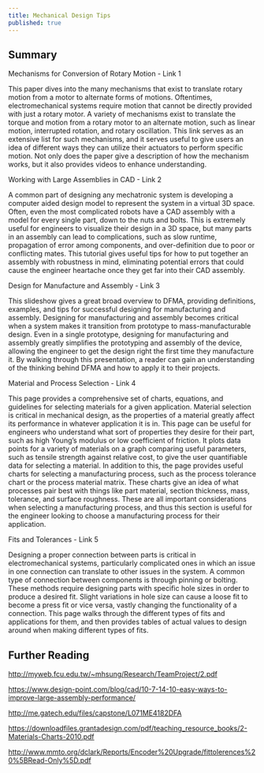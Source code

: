 ```yaml
---
title: Mechanical Design Tips
published: true
---
```

## Summary
Mechanisms for Conversion of Rotary Motion - Link 1

This paper dives into the many mechanisms that exist to translate rotary motion from a motor to alternate forms of motions. Oftentimes, electromechanical systems require motion that cannot be directly provided with just a rotary motor. A variety of mechanisms exist to translate the torque and motion from a rotary motor to an alternate motion, such as linear motion, interrupted rotation, and rotary oscillation. This link serves as an extensive list for such mechanisms, and it serves useful to give users an idea of different ways they can utilize their actuators to perform specific motion. Not only does the paper give a description of how the mechanism works, but it also provides videos to enhance understanding.

Working with Large Assemblies in CAD - Link 2

A common part of designing any mechatronic system is developing a computer aided design model to represent the system in a virtual 3D space. Often, even the most complicated robots have a CAD assembly with a model for every single part, down to the nuts and bolts. This is extremely useful for engineers to visualize their design in a 3D space, but many parts in an assembly can lead to complications, such as slow runtime, propagation of error among components, and over-definition due to poor or conflicting mates. This tutorial gives useful tips for how to put together an assembly with robustness in mind, eliminating potential errors that could cause the engineer heartache once they get far into their CAD assembly.

Design for Manufacture and Assembly - Link 3

This slideshow gives a great broad overview to DFMA, providing definitions, examples, and tips for successful designing for manufacturing and assembly. Designing for manufacturing and assembly becomes critical when a system makes it transition from prototype to mass-manufacturable design. Even in a single prototype, designing for manufacturing and assembly greatly simplifies the prototyping and assembly of the device, allowing the engineer to get the design right the first time they manufacture it. By walking through this presentation, a reader can gain an understanding of the thinking behind DFMA and how to apply it to their projects.

Material and Process Selection - Link 4

This page provides a comprehensive set of charts, equations, and guidelines for selecting materials for a given application. Material selection is critical in mechanical design, as the properties of a material greatly affect its performance in whatever application it is in. This page can be useful for engineers who understand what sort of properties they desire for their part, such as high Young’s modulus or low coefficient of friction. It plots data points for a variety of materials on a graph comparing useful parameters, such as tensile strength against relative cost, to give the user quantifiable data for selecting a material. In addition to this, the page provides useful charts for selecting a manufacturing process, such as the process tolerance chart or the process material matrix. These charts give an idea of what processes pair best with things like part material, section thickness, mass, tolerance, and surface roughness. These are all important considerations when selecting a manufacturing process, and thus this section is useful for the engineer looking to choose a manufacturing process for their application. 

Fits and Tolerances - Link 5

Designing a proper connection between parts is critical in electromechanical systems, particularly complicated ones in which an issue in one connection can translate to other issues in the system. A common type of connection between components is through pinning or bolting. These methods require designing parts with specific hole sizes in order to produce a desired fit. Slight variations in hole size can cause a loose fit to become a press fit or vice versa, vastly changing the functionality of a connection. This page walks through the different types of fits and applications for them, and then provides tables of actual values to design around when making different types of fits.

## Further Reading
http://myweb.fcu.edu.tw/~mhsung/Research/TeamProject/2.pdf

https://www.design-point.com/blog/cad/10-7-14-10-easy-ways-to-improve-large-assembly-performance/

http://me.gatech.edu/files/capstone/L071ME4182DFA

https://downloadfiles.grantadesign.com/pdf/teaching_resource_books/2-Materials-Charts-2010.pdf

http://www.mmto.org/dclark/Reports/Encoder%20Upgrade/fittolerences%20%5BRead-Only%5D.pdf


